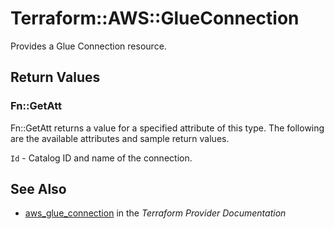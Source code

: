 # Terraform::AWS::GlueConnection

Provides a Glue Connection resource.

## Return Values

### Fn::GetAtt

Fn::GetAtt returns a value for a specified attribute of this type. The following are the available attributes and sample return values.

`Id` - Catalog ID and name of the connection.

## See Also

* [aws_glue_connection](https://www.terraform.io/docs/providers/aws/r/glue_connection.html) in the _Terraform Provider Documentation_